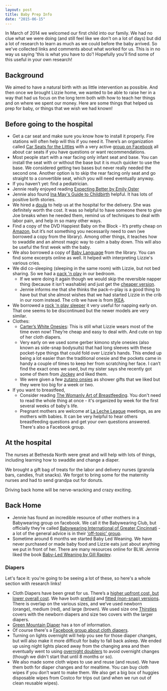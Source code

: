 ```yaml
---
layout: post
title: Baby Prep Info
date: "2015-06-15"
---
```


In March of 2014 we welcomed our first child into our family. We had no clue what we were doing (and still feel like we don't on a lot of days) but did a lot of research to learn as much as we could before the baby arrived. So we've collected links and comments about what worked for us. This is in no way us saying 'this is what you have to do'! Hopefully you'll find some of this useful in your own research!

## Background
We aimed to have a natural birth with as little intervention as possible. And then once we brought Lizzie home, we wanted to be able to raise her in a way that had us focus on the long term both with how to teach her things and on where we spent our money. Here are some things that helped us prep for baby, or things that we wish we had known!

## Before going to the hospital

* Get a car seat and make sure you know how to install it properly. Fire stations will often help will this if you need it. There’s an organization called [Car Seats for the Littles](http://csftl.org/) with a very active [group on Facebook](https://www.facebook.com/groups/CarSeatsForTheLittles/) all about car seats if you have questions or want recommendations.
* Most people start with a rear facing only infant seat and base. You can install the seat with or without the base but it is much quicker to use the base. We considered getting two bases but never really needed the second one. Another option is to skip the rear facing only seat and go straight to a convertible seat, which you will need eventually anyway.
* If you haven’t yet: find a pediatrician.
* Jennie really enjoyed reading [Expecting Better by Emily Oster](www.amazon.com/Expecting-Better-Conventional-Pregnancy-Wrong--/dp/0143125702/)
* Jennie also found [Ina May's Guide to Childbirth](http://www.amazon.com/dp/B000S1LT1A/ref=cm_sw_r_udp_awd_hJfDvb0WAE2PP) helpful. It has lots of positive birth stories.
* We hired a [doula](http://americanpregnancy.org/labor-and-birth/having-a-doula/) to help us at the hospital for the delivery. She was definitely worth the cost. It was so helpful to have someone there to give Joe breaks when he needed them, remind us of techniques to deal with labor pain, and help in so many other ways.
* Find a copy of the DVD Happiest Baby on the Block - It’s pretty cheap on [Amazon](http://www.amazon.com/The-Happiest-Baby-Block-Crying/dp/B0006J021C), but it’s not something you necessarily need to own (we borrowed a copy from the library). Among other things, it teaches how to swaddle and an almost magic way to calm a baby down. This will also be useful the first week with the baby.
* We also borrowed a copy of [Baby Language](http://www.dunstanbaby.com) from the library. You can find some excerpts online as well. It helped with interpreting Lizzie's various cries.
* We did co-sleeping (sleeping in the same room) with Lizzie, but not bed sharing. So we had a [pack 'n play](www.amazon.com/Graco-Playard-Reversible-Napper-Changer/dp/B00GY8J8H8/) in our bedroom.
    * If we were doing it again though we would skip the reversible napper thing (because it isn't washable) and just get the [cheaper version](www.amazon.com/Graco-Pack-Travel-Playard-Green/dp/B005UV0UEA).
    * Jennie informs me that she thinks the pack-n-play is a good thing to have but that she almost wishes that we had started Lizzie in the crib in our room instead. The crib we have is from [IKEA](http://www.ikea.com/us/en/catalog/products/30248575/).
* We borrowed a [rock 'n play sleeper](http://www.amazon.com/Fisher-Price-Newborn-Sleeper-Little-Snugabunny/dp/B00DJPGL42) it very useful for napping early on. That one seems to be discontinued but the newer models are very similar.
* Clothes:
    * [Carter’s White Onesies](http://www.carters.com/carters-baby-neutral-baby-essentials-bodysuitspants/VM_111A300.html): This is still what Lizzie wears most of the time even now! They’re cheap and easy to deal with. And cute on top of her cloth diapers.
    * Very early on we used some gerber kimono style onesies (also known as side-snap bodysuits) that had long sleeves with these pocket-type things that could fold over Lizzie’s hands. This ended up being a lot easier than the traditional onesie and the pockets came in handy a couple of times to keep her from scratching her face.
    I can’t find the exact ones we used, but my sister says she recently got some of them from [Jockey](https://www.amazon.com/dp/B00VEBZR6G/ref=cm_sw_r_awd_RufDvb0PQ4YHH) and liked them.
    * We were given a few [zutano onsies](https://www.amazon.com/dp/B002OL2CDG/ref=cm_sw_r_awd_PxeDvb0GF7D16) as shower gifts that we liked but they were too big for a week or two.
* If you want to breastfeed,
    * Consider reading [The Womanly Art of Breastfeeding](https://www.amazon.com/dp/0345518446/ref=cm_sw_r_awd_lHfDvb1CPSKFC). You don't need to read the whole thing at once - it's organized by week for the first several weeks of baby's life.
    * Pregnant mothers are welcome at [La Leche League](http://www.llli.org) meetings, as are mothers with babies. It can be very helpful to hear others breastfeeding questions and get your own questions answered. There's also a Facebook group.


## At the hospital

The nurses at Bethesda North were great and will help with lots of things, including learning how to swaddle and change a diaper.

We brought a gift bag of treats for the labor and delivery nurses (granola bars, candies, fruit snacks). We forgot to bring some for the maternity nurses and had to send grandpa out for donuts.

Driving back home will be nerve-wracking and crazy exciting.

## Back Home

* Jennie has found an incredible resource of other mothers in a Babywearing group on facebook. We call it the Babywearing Club, but officially they’re called [Babywearing International of Greater Cincinnati](https://www.facebook.com/groups/798924030138077/) - a lot of the general advice is in their [‘off-topic’ group](https://www.facebook.com/groups/636974429752512/).
* Sometime around 6 months we started Baby Led Weaning. We have never purchased or made baby food and Lizzie eats just about anything we put in front of her. There are many resources online for BLW. Jennie liked the book [Baby-Led Weaning by Gill Rapley](http://www.amazon.com/Baby-Led-Weaning-Essential-Introducing-Confident/dp/161519021X/ref=sr_1_1?s=apparel&ie=UTF8&qid=1434412151&sr=8-1&keywords=Baby-Led+Weaning).

### Diapers

Let's face it: you're going to be seeing a lot of these, so here's a whole section with research links!

* Cloth Diapers have been great for us. There’s a [higher upfront cost, but lower overall cost](http://www.thebump.com/a/cloth-diapers-vs-disposable). We have both [prefold](http://www.greenmountaindiapers.com/prefolds.html) and [fitted (non-snap) versions](http://www.greenmountaindiapers.com/workhorse-white.html). There is overlap on the various sizes, and we’ve used newborn (orange), medium (red), and large (brown). We used size one [Thirsties](http://www.greenmountaindiapers.com/thirsties-duo-wrap-aplix.html) covers with the newborn diapers and size two covers with the larger diapers.
* [Green Mountain Diaper](http://www.greenmountaindiapers.com/newmom.html) has a ton of information.
* Of course there's a [Facebook group about cloth diapers](https://www.facebook.com/groups/FluffLoveCDScience/).
* Turning on lights overnight will help you see for those diaper changes, but will also make it more difficult for baby to fall back asleep. We ended up using night lights placed away from the changing area and then eventually went to using [overnight doublers](http://www.abbyslane.com/Geffen-Baby-Inserts-Absorbers_p_738.html) to avoid overnight changes (though we didn't start that until 8 months or so).
* We also made some cloth wipes to use and reuse (and reuse). We have them both for diaper changes and for mealtime. You can buy cloth wipes if you don’t want to make them. We also get a big box of huggies disposable wipes from Costco for trips out (and when we run out of clean reusable wipes).
